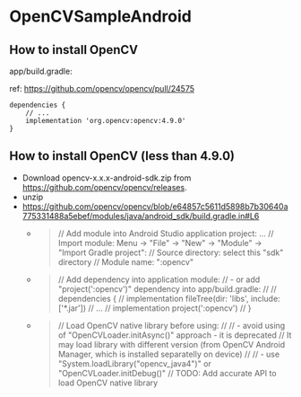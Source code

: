 # OpenCVSampleAndroid

## How to install OpenCV

app/build.gradle: 

ref: https://github.com/opencv/opencv/pull/24575

```
dependencies {
    // ...
    implementation 'org.opencv:opencv:4.9.0'
}
```

## How to install OpenCV (less than 4.9.0)

- Download opencv-x.x.x-android-sdk.zip from https://github.com/opencv/opencv/releases.
- unzip
- https://github.com/opencv/opencv/blob/e64857c5611d5898b7b30640a775331488a5ebef/modules/java/android_sdk/build.gradle.in#L6
  - > // Add module into Android Studio application project:
    > ...
    > //   Import module: Menu -> "File" -> "New" -> "Module" -> "Import Gradle project":
    > //   Source directory: select this "sdk" directory
    > //   Module name: ":opencv"
  - > // Add dependency into application module:
    > // - or add "project(':opencv')" dependency into app/build.gradle:
    > //
    > //   dependencies {
    > //       implementation fileTree(dir: 'libs', include: ['*.jar'])
    > //       ...
    > //       implementation project(':opencv')
    > //   }
  - > // Load OpenCV native library before using:
    > //
    > // - avoid using of "OpenCVLoader.initAsync()" approach - it is deprecated
    > //   It may load library with different version (from OpenCV Android Manager, which is installed separatelly on device)
    > //
    > // - use "System.loadLibrary("opencv_java4")" or "OpenCVLoader.initDebug()"
    > //   TODO: Add accurate API to load OpenCV native library
